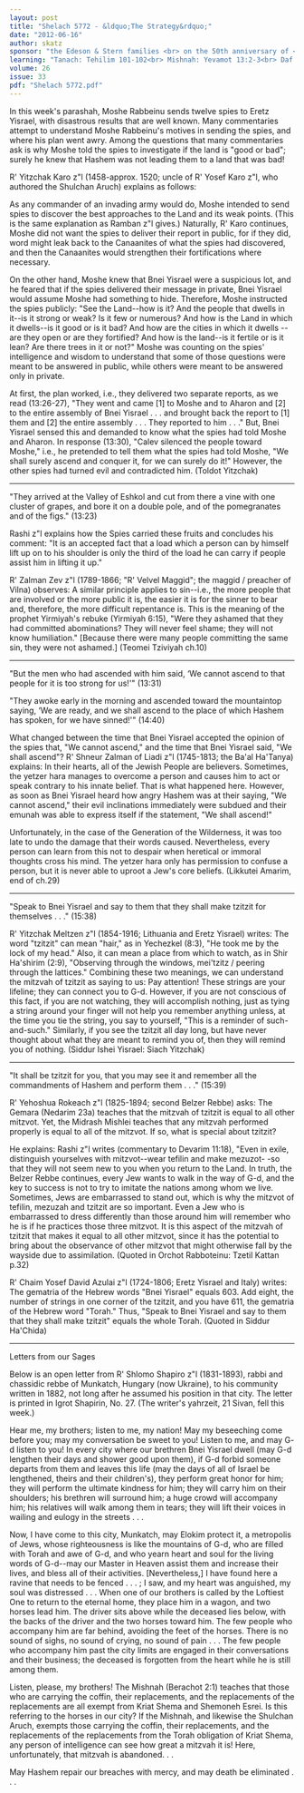 ```yaml
---
layout: post
title: "Shelach 5772 - &ldquo;The Strategy&rdquo;"
date: "2012-06-16"
author: skatz
sponsor: "the Edeson & Stern families <br> on the 50th anniversary of <br> their parents / Bubbie & Zaidie <br> Esther & Jacob Edeson <br>&nbsp;&nbsp;&nbsp;<br>Mr. Lewis Kest <br> on the yarhzeit of his wife <br> Sarah bat R' Zvi a\"h <br>&nbsp;&nbsp;&nbsp;<br>The Sabrin family <br> in memory of father <br> Shlomo ben Chaim a\"h (Sol Sabrin)"
learning: "Tanach: Tehilim 101-102<br> Mishnah: Yevamot 13:2-3<br> Daf Yomi (Bavli): Niddah 26<br> Daf Yomi (Yerushalmi): Yevamot 15<br> Halachah Yomit: Orach Chaim 65:3-66:2"
volume: 26
issue: 33
pdf: "Shelach 5772.pdf"
---
```


In this week's parashah, Moshe Rabbeinu sends twelve spies to Eretz Yisrael, with disastrous results that are well known. Many commentaries attempt to understand Moshe Rabbeinu's motives in sending the spies, and where his plan went awry. Among the questions that many commentaries ask is why Moshe told the spies to investigate if the land is "good or bad"; surely he knew that Hashem was not leading them to a land that was bad!

R' Yitzchak Karo z"l (1458-approx. 1520; uncle of R' Yosef Karo z"l, who authored the Shulchan Aruch) explains as follows:

As any commander of an invading army would do, Moshe intended to send spies to discover the best approaches to the Land and its weak points. (This is the same explanation as Ramban z"l gives.) Naturally, R' Karo continues, Moshe did not want the spies to deliver their report in public, for if they did, word might leak back to the Canaanites of what the spies had discovered, and then the Canaanites would strengthen their fortifications where necessary.

On the other hand, Moshe knew that Bnei Yisrael were a suspicious lot, and he feared that if the spies delivered their message in private, Bnei Yisrael would assume Moshe had something to hide. Therefore, Moshe instructed the spies publicly: "See the Land--how is it? And the people that dwells in it--is it strong or weak? Is it few or numerous? And how is the Land in which it dwells--is it good or is it bad? And how are the cities in which it dwells --are they open or are they fortified? And how is the land--is it fertile or is it lean? Are there trees in it or not?" Moshe was counting on the spies' intelligence and wisdom to understand that some of those questions were meant to be answered in public, while others were meant to be answered only in private.

At first, the plan worked, i.e., they delivered two separate reports, as we read (13:26-27), "They went and came \[1\] to Moshe and to Aharon and \[2\] to the entire assembly of Bnei Yisrael . . . and brought back the report to \[1\] them and \[2\] the entire assembly . . . They reported to him . . ." But, Bnei Yisrael sensed this and demanded to know what the spies had told Moshe and Aharon. In response (13:30), "Calev silenced the people toward Moshe," i.e., he pretended to tell them what the spies had told Moshe, "We shall surely ascend and conquer it, for we can surely do it!" However, the other spies had turned evil and contradicted him. (Toldot Yitzchak)

********

"They arrived at the Valley of Eshkol and cut from there a vine with one cluster of grapes, and bore it on a double pole, and of the pomegranates and of the figs." (13:23)

Rashi z"l explains how the Spies carried these fruits and concludes his comment: "It is an accepted fact that a load which a person can by himself lift up on to his shoulder is only the third of the load he can carry if people assist him in lifting it up."

R' Zalman Zev z"l (1789-1866; "R' Velvel Maggid"; the maggid / preacher of Vilna) observes: A similar principle applies to sin--i.e., the more people that are involved or the more public it is, the easier it is for the sinner to bear and, therefore, the more difficult repentance is. This is the meaning of the prophet Yirmiyah's rebuke (Yirmiyah 6:15), "Were they ashamed that they had committed abominations? They will never feel shame; they will not know humiliation." \[Because there were many people committing the same sin, they were not ashamed.\] (Teomei Tziviyah ch.10)

********

"But the men who had ascended with him said, &lsquo;We cannot ascend to that people for it is too strong for us!'" (13:31)

"They awoke early in the morning and ascended toward the mountaintop saying, &lsquo;We are ready, and we shall ascend to the place of which Hashem has spoken, for we have sinned!'" (14:40)

What changed between the time that Bnei Yisrael accepted the opinion of the spies that, "We cannot ascend," and the time that Bnei Yisrael said, "We shall ascend"? R' Shneur Zalman of Liadi z"l (1745-1813; the Ba'al Ha'Tanya) explains: In their hearts, all of the Jewish People are believers. Sometimes, the yetzer hara manages to overcome a person and causes him to act or speak contrary to his innate belief. That is what happened here. However, as soon as Bnei Yisrael heard how angry Hashem was at their saying, "We cannot ascend," their evil inclinations immediately were subdued and their emunah was able to express itself if the statement, "We shall ascend!"

Unfortunately, in the case of the Generation of the Wilderness, it was too late to undo the damage that their words caused. Nevertheless, every person can learn from this not to despair when heretical or immoral thoughts cross his mind. The yetzer hara only has permission to confuse a person, but it is never able to uproot a Jew's core beliefs. (Likkutei Amarim, end of ch.29)

********

"Speak to Bnei Yisrael and say to them that they shall make tzitzit for themselves . . ." (15:38)

R' Yitzchak Meltzen z"l (1854-1916; Lithuania and Eretz Yisrael) writes: The word "tzitzit" can mean "hair," as in Yechezkel (8:3), "He took me by the lock of my head." Also, it can mean a place from which to watch, as in Shir Ha'shirim (2:9), "Observing through the windows, mei'tzitz / peering through the lattices." Combining these two meanings, we can understand the mitzvah of tzitzit as saying to us: Pay attention! These strings are your lifeline; they can connect you to G-d. However, if you are not conscious of this fact, if you are not watching, they will accomplish nothing, just as tying a string around your finger will not help you remember anything unless, at the time you tie the string, you say to yourself, "This is a reminder of such-and-such." Similarly, if you see the tzitzit all day long, but have never thought about what they are meant to remind you of, then they will remind you of nothing. (Siddur Ishei Yisrael: Siach Yitzchak)

********

"It shall be tzitzit for you, that you may see it and remember all the commandments of Hashem and perform them . . ." (15:39)

R' Yehoshua Rokeach z"l (1825-1894; second Belzer Rebbe) asks: The Gemara (Nedarim 23a) teaches that the mitzvah of tzitzit is equal to all other mitzvot. Yet, the Midrash Mishlei teaches that any mitzvah performed properly is equal to all of the mitzvot. If so, what is special about tzitzit?

He explains: Rashi z"l writes (commentary to Devarim 11:18), "Even in exile, distinguish yourselves with mitzvot--wear tefilin and make mezuzot- -so that they will not seem new to you when you return to the Land. In truth, the Belzer Rebbe continues, every Jew wants to walk in the way of G-d, and the key to success is not to try to imitate the nations among whom we live. Sometimes, Jews are embarrassed to stand out, which is why the mitzvot of tefilin, mezuzah and tzitzit are so important. Even a Jew who is embarrassed to dress differently than those around him will remember who he is if he practices those three mitzvot. It is this aspect of the mitzvah of tzitzit that makes it equal to all other mitzvot, since it has the potential to bring about the observance of other mitzvot that might otherwise fall by the wayside due to assimilation. (Quoted in Orchot Rabboteinu: Tzetil Kattan p.32)

R' Chaim Yosef David Azulai z"l (1724-1806; Eretz Yisrael and Italy) writes: The gematria of the Hebrew words "Bnei Yisrael" equals 603. Add eight, the number of strings in one corner of the tzitzit, and you have 611, the gematria of the Hebrew word "Torah." Thus, "Speak to Bnei Yisrael and say to them that they shall make tzitzit" equals the whole Torah. (Quoted in Siddur Ha'Chida)

********

Letters from our Sages

Below is an open letter from R' Shlomo Shapiro z"l (1831-1893), rabbi and chassidic rebbe of Munkatch, Hungary (now Ukraine), to his community written in 1882, not long after he assumed his position in that city. The letter is printed in Igrot Shapirin, No. 27. (The writer's yahrzeit, 21 Sivan, fell this week.)

Hear me, my brothers; listen to me, my nation! May my beseeching come before you; may my conversation be sweet to you! Listen to me, and may G- d listen to you! In every city where our brethren Bnei Yisrael dwell (may G-d lengthen their days and shower good upon them), if G-d forbid someone departs from them and leaves this life (may the days of all of Israel be lengthened, theirs and their children's), they perform great honor for him; they will perform the ultimate kindness for him; they will carry him on their shoulders; his brethren will surround him; a huge crowd will accompany him; his relatives will walk among them in tears; they will lift their voices in wailing and eulogy in the streets . . .

Now, I have come to this city, Munkatch, may Elokim protect it, a metropolis of Jews, whose righteousness is like the mountains of G-d, who are filled with Torah and awe of G-d, and who yearn heart and soul for the living words of G-d--may our Master in Heaven assist them and increase their lives, and bless all of their activities. \[Nevertheless,\] I have found here a ravine that needs to be fenced . . . ; I saw, and my heart was anguished, my soul was distressed . . . When one of our brothers is called by the Loftiest One to return to the eternal home, they place him in a wagon, and two horses lead him. The driver sits above while the deceased lies below, with the backs of the driver and the two horses toward him. The few people who accompany him are far behind, avoiding the feet of the horses. There is no sound of sighs, no sound of crying, no sound of pain . . . The few people who accompany him past the city limits are engaged in their conversations and their business; the deceased is forgotten from the heart while he is still among them.

Listen, please, my brothers! The Mishnah (Berachot 2:1) teaches that those who are carrying the coffin, their replacements, and the replacements of the replacements are all exempt from Kriat Shema and Shemoneh Esrei. Is this referring to the horses in our city? If the Mishnah, and likewise the Shulchan Aruch, exempts those carrying the coffin, their replacements, and the replacements of the replacements from the Torah obligation of Kriat Shema, any person of intelligence can see how great a mitzvah it is! Here, unfortunately, that mitzvah is abandoned. . .

May Hashem repair our breaches with mercy, and may death be eliminated . . .

